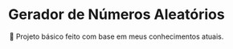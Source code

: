 <h1 align="center">Gerador de Números Aleatórios</h1>

<p align="center">🚀 Projeto básico feito com base em meus conhecimentos atuais.</p>
